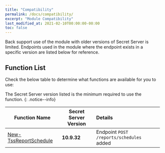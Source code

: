 ```yaml
---
title: "Compatibility"
permalink: /docs/compatibility/
excerpt: "Module Compatibility"
last_modified_at: 2021-02-10T00:00:00-00:00
toc: false
---
```


Back support use of the module with older versions of Secret Server is limited. Endpoints used in the module where the endpoint exists in a specific version are listed below for reference.

## Function List

Check the below table to determine what functions are available for you to use:

The Secret Server version listed is the minimum required to use the function.
{: .notice--info}

**Function Name**                                            | **Secret Server Version**     | **Details**
-------------------------------------------------------------| ------------------------------| :----------------
[New-TssReportSchedule][New-TssReportSchedule]               | **10.9.32**                   | Endpoint `POST /reports/schedules` added

[New-TssReportSchedule]:/thycotic.secretserver/commands/New-TssReportSchedule
